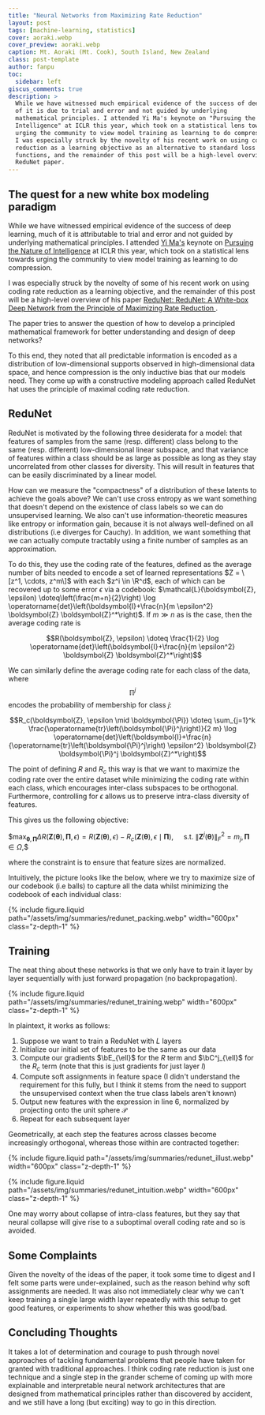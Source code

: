 ```yaml
---
title: "Neural Networks from Maximizing Rate Reduction"
layout: post
tags: [machine-learning, statistics]
cover: aoraki.webp
cover_preview: aoraki.webp
caption: Mt. Aoraki (Mt. Cook), South Island, New Zealand
class: post-template
author: fanpu
toc:
  sidebar: left
giscus_comments: true
description: >
  While we have witnessed much empirical evidence of the success of deep learning, much
  of it is due to trial and error and not guided by underlying
  mathematical principles. I attended Yi Ma's keynote on "Pursuing the Nature of
  Intelligence" at ICLR this year, which took on a statistical lens towards
  urging the community to view model training as learning to do compression.
  I was especially struck by the novelty of his recent work on using coding rate
  reduction as a learning objective as an alternative to standard loss
  functions, and the remainder of this post will be a high-level overview of his
  ReduNet paper.
---
```


## The quest for a new white box modeling paradigm 

While we have witnessed empirical evidence of the success of deep learning, much
of it is attributable to trial and error and not guided by underlying
mathematical principles. I attended [Yi Ma's](https://people.eecs.berkeley.edu/~yima/)
keynote on [Pursuing the Nature of Intelligence](https://iclr.cc/virtual/2025/invited-talk/36785)
at ICLR this year, which took on a statistical lens towards urging the community 
to view model training as learning to do compression.

I was especially struck by the novelty of some of his recent work on using
coding rate reduction as a learning objective, and the remainder of this post
will be a high-level overview of his paper [ReduNet: ReduNet: A White-box Deep Network from the Principle of Maximizing Rate Reduction
](https://arxiv.org/abs/2105.10446v3).

The paper tries to answer the question of
how to develop a principled mathematical framework for better
understanding and design of deep networks?

To this end, they noted that all predictable information is encoded as a
distribution of low-dimensional supports observed in high-dimensional data
space, and hence compression is the only inductive bias that our models need.
They come up with a constructive modeling approach called ReduNet hat uses the
principle of maximal coding rate reduction. 

## ReduNet

ReduNet is motivated by the following three desiderata for a model: that
features of samples from the same (resp. different) class belong to the same
(resp. different) low-dimensional linear subspace, and that variance of features
within a class should be as large as possible as long as they stay uncorrelated
from other classes for diversity. This will result in features that can be easily
discriminated by a linear model.

How can we measure the "compactness" of a distribution of these latents to
achieve the goals above? We can't use cross entropy as we want something that
doesn't depend on the existence of class labels so we can do unsupervised
learning. We also can't use information-theoretic measures like entropy or
information gain, because it is not always well-defined on all distributions
(i.e diverges for Cauchy). In addition, we want something that we can actually
compute tractably using a finite number of samples as an approximation.

To do this, they use the coding rate of the features, defined as the average 
number of bits needed to encode a set of
learned representations $Z = \[z^1, \cdots, z^m\]$ with each $z^i \in \R^d$, each of which can be recovered up to some
error $\epsilon$ via a codebook: 
$\mathcal{L}(\boldsymbol{Z}, \epsilon) \doteq\left(\frac{m+n}{2}\right) \log \operatorname{det}\left(\boldsymbol{I}+\frac{n}{m \epsilon^2} \boldsymbol{Z} \boldsymbol{Z}^*\right)$. If $m \gg n$ as is the case, then the average coding rate is

$$R(\boldsymbol{Z}, \epsilon) \doteq \frac{1}{2} \log \operatorname{det}\left(\boldsymbol{I}+\frac{n}{m \epsilon^2} \boldsymbol{Z} \boldsymbol{Z}^*\right)$$

We can similarly define the average coding rate for each class of the data,
where $$\mathbb{\Pi}^j$$ encodes the probability of membership for class $j$:

$$R_c(\boldsymbol{Z}, \epsilon \mid \boldsymbol{\Pi}) \doteq \sum_{j=1}^k \frac{\operatorname{tr}\left(\boldsymbol{\Pi}^j\right)}{2 m} \log \operatorname{det}\left(\boldsymbol{I}+\frac{n}{\operatorname{tr}\left(\boldsymbol{\Pi}^j\right) \epsilon^2} \boldsymbol{Z} \boldsymbol{\Pi}^j \boldsymbol{Z}^*\right)$$

The point of defining $R$ and $R_c$ this way is that we want to maximize the
coding rate over the entire dataset while minimizing the coding rate within each class,
which encourages inter-class subspaces to be orthogonal. Furthermore,
controlling for $\epsilon$ allows us to preserve intra-class diversity of
features.

This gives us the following objective:

$$\max _{\boldsymbol{\theta}, \boldsymbol{\Pi}} \Delta R(\boldsymbol{Z}(\boldsymbol{\theta}), \boldsymbol{\Pi}, \epsilon)=R(\boldsymbol{Z}(\boldsymbol{\theta}), \epsilon)-R_c(\boldsymbol{Z}(\boldsymbol{\theta}), \epsilon \mid \boldsymbol{\Pi}), \quad$ s.t. $\left\|\boldsymbol{Z}^j(\boldsymbol{\theta})\right\|_F^2=m_j, \boldsymbol{\Pi} \in \Omega,$$

where the constraint is to ensure that feature sizes are normalized.

Intuitively, the picture looks like the below, where we try to maximize size of our codebook (i.e balls) to capture all the data
whilst minimizing the codebook of each individual class:

{% include figure.liquid
    path="/assets/img/summaries/redunet_packing.webp"
    width="600px"
    class="z-depth-1"
%}

## Training

The neat thing about these networks is that we only have to train it layer by layer sequentially with just
forward propagation (no backpropagation).

{% include figure.liquid
    path="/assets/img/summaries/redunet_training.webp"
    width="600px"
    class="z-depth-1"
%}

In plaintext, it works as follows:

1. Suppose we want to train a ReduNet with $L$ layers
2. Initialize our initial set of features to be the same as our data
3. Compute our gradients $\bE_{\ell}$ for the $R$ term
and $\bC^j_{\ell}$ for the $R_c$ term (note that this is just gradients for just layer $l$)
4. Compute soft assignments in feature space (I didn't understand the requirement for this fully, but I think
it stems from the need to support the unsupervised context when the true class labels aren't known)
5. Output new features with the expression in line 6, normalized by projecting onto the unit sphere $\mathcal{P}$
6. Repeat for each subsequent layer

Geometrically, at each step the features across classes become increasingly orthogonal, whereas those within are
contracted together:

{% include figure.liquid
    path="/assets/img/summaries/redunet_illust.webp"
    width="600px"
    class="z-depth-1"
%}

{% include figure.liquid
    path="/assets/img/summaries/redunet_intuition.webp"
    width="600px"
    class="z-depth-1"
%}

One may worry about collapse of intra-class features, but they say that
neural collapse will give rise to a suboptimal overall coding rate and so is avoided.

## Some Complaints

Given the novelty of the ideas of the paper, it took some time to digest and I felt some parts
were under-explained, such as the reason behind why soft assignments are needed. It was also
not immediately clear why we can't keep training a single large width layer
repeatedly with this setup to get good features, or experiments to show whether
this was good/bad.

## Concluding Thoughts

It takes a lot of determination and courage to push through novel approaches of
tackling fundamental problems that people have taken for granted with
traditional approaches. I think coding rate reduction is just one technique and
a single step in the grander scheme of coming up with more explainable and
interpretable neural network architectures that are designed from mathematical
principles rather than discovered by accident, and we still have a long
(but exciting) way to go in this direction.